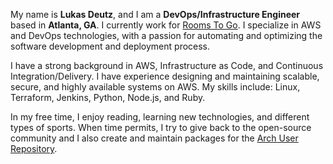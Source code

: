 My name is **Lukas Deutz**, and I am a **DevOps/Infrastructure Engineer** based in **Atlanta, GA**.
I currently work for [Rooms To Go](https://roomstogo.com).
I specialize in AWS and DevOps technologies, with a passion for automating and optimizing the software development and deployment process.

I have a strong background in AWS, Infrastructure as Code, and Continuous Integration/Delivery.
I have experience designing and maintaining scalable, secure, and highly available systems on AWS.
My skills include: Linux, Terraform, Jenkins, Python, Node.js, and Ruby.

In my free time, I enjoy reading, learning new technologies, and different types of sports.
When time permits, I try to give back to the open-source community and I also create and maintain packages for the [Arch User Repository](https://aur.archlinux.org/packages?K=lagerfeuer&SeB=m).
